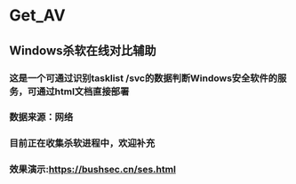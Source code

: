 # Get_AV
## Windows杀软在线对比辅助
### 这是一个可通过识别tasklist /svc的数据判断Windows安全软件的服务，可通过html文档直接部署
### 数据来源：网络
### 目前正在收集杀软进程中，欢迎补充
### 效果演示:https://bushsec.cn/ses.html
